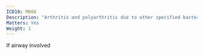 ```yaml
---
ICD10: M008
Description: "Arthritis and polyarthritis due to other specified bacterial agents"
Matters: Yes
Weight: 1
---
```

If airway involved
